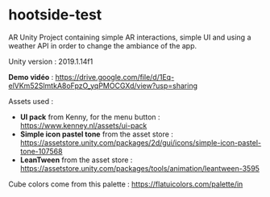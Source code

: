 # hootside-test
AR Unity Project containing simple AR interactions, simple UI and using a weather API in order to change the ambiance of the app.

Unity version : 2019.1.14f1

**Demo vidéo** : https://drive.google.com/file/d/1Eq-elVKm52SlmtkA8oFpzO_yqPMOCGXd/view?usp=sharing

Assets used :
* **UI pack** from Kenny, for the menu button : https://www.kenney.nl/assets/ui-pack 
* **Simple icon pastel tone** from the asset store : https://assetstore.unity.com/packages/2d/gui/icons/simple-icon-pastel-tone-107568
* **LeanTween** from the asset store : https://assetstore.unity.com/packages/tools/animation/leantween-3595

Cube colors come from this palette : https://flatuicolors.com/palette/in
